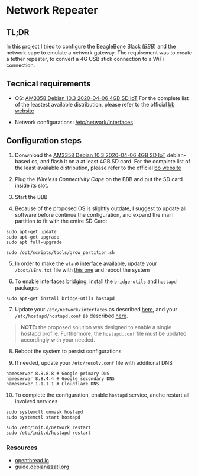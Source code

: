# Network Repeater
## TL;DR
In this project I tried to configure the BeagleBone Black (*BBB*) and the network cape to emulate a network gateway. The requirement was to create a tether repeater, to convert a 4G USB stick connection to a WiFi connection.

## Tecnical requirements
* OS: [AM3358 Debian 10.3 2020-04-06 4GB SD IoT](https://debian.beagleboard.org/images/bone-debian-10.3-iot-armhf-2020-04-06-4gb.img.xz)
  For the complete list of the leastest available distribution, please refer to the official [bb website](https://beagleboard.org/latest-images)

* Network configurations: [/etc/network/interfaces](./interfaces)

## Configuration steps
1. Donwnload the [AM3358 Debian 10.3 2020-04-06 4GB SD IoT](https://debian.beagleboard.org/images/bone-debian-10.3-iot-armhf-2020-04-06-4gb.img.xz) debian-based os, and flash it on a at least 4GB SD card.
For the complete list of the least available distribution, please refer to the official [bb website](https://beagleboard.org/latest-images)

2. Plug the *Wireless Connectivity Cape* on the BBB and put the SD card inside its slot.

3. Start the BBB

4. Because of the proposed OS is slightly outdate, I suggest to update all software before continue the configuration, and expand the main partition to fit with the entire SD Card:
```
sudo apt-get update
sudo apt-get upgrade
sudo apt full-upgrade

sudo /opt/scripts/tools/grow_partition.sh
```

5. In order to make the `wlan0` interface available, update your `/boot/uEnv.txt` file with [this one](./boot/uEnv.txt) and reboot the system

6. To enable interfaces bridging, install the `bridge-utils` and `hostapd` packages
```
sudo apt-get install bridge-utils hostapd
```

7. Update your `/etc/network/interfaces` as described [here](./etc/network/interfaces), and your `/etc/hostapd/hostapd.conf` as described [here](./etc/hostapd/hostapd.conf).

> **NOTE:** the proposed solution was designed to enable a single hostapd profile. Furthermore, the `hostapd.conf` file must be updated accordingly with your needed.

8. Reboot the system to persist configurations

9.  If needed, update your `/etc/resolv.conf` file with additional DNS
```
nameserver 8.8.8.8 # Google primary DNS
nameserver 8.8.4.4 # Google secondary DNS
nameserver 1.1.1.1 # Cloudflare DNS
```

10. To complete the configuration, enable `hostapd` service, anche restart all involved services
```
sudo systemctl unmask hostapd
sudo systemctl start hostapd

sudo /etc/init.d/network restart
sudo /etc/init.d/hostapd restart
```

### Resources
* [openthread.io](https://openthread.io/guides/border-router/beaglebone-black)
* [guide.debianizzati.org](https://guide.debianizzati.org/index.php/Ethernet_Bridging)
